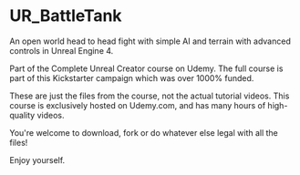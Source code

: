 # UR_BattleTank
An open world head to head fight with simple AI and terrain with advanced controls in Unreal Engine 4.

Part of the Complete Unreal Creator course on Udemy. The full course is part of this Kickstarter campaign which was over 1000% funded.

These are just the files from the course, not the actual tutorial videos. This course is exclusively hosted on Udemy.com, and has many hours of high-quality videos.

You're welcome to download, fork or do whatever else legal with all the files!

Enjoy yourself.
